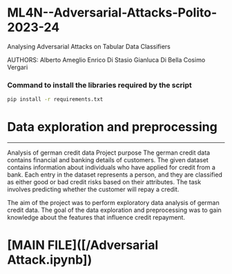 # ML4N--Adversarial-Attacks-Polito-2023-24

Analysing Adversarial Attacks on Tabular Data Classifiers

AUTHORS:
Alberto Ameglio
Enrico Di Stasio
Gianluca Di Bella
Cosimo Vergari

### Command to install the libraries required by the script

```sh
pip install -r requirements.txt
```

# Data exploration and preprocessing

---

Analysis of german credit data
Project purpose
The german credit data contains financial and banking details of customers. The given dataset contains information about individuals who have applied for credit from a bank. Each entry in the dataset represents a person, and they are classified as either good or bad credit risks based on their attributes. The task involves predicting whether the customer will repay a credit.

The aim of the project was to perform exploratory data analysis of german credit data. The goal of the data exploration and preprocessing was to gain knowledge about the features that influence credit repayment.


# [MAIN FILE]([/Adversarial Attack.ipynb])


